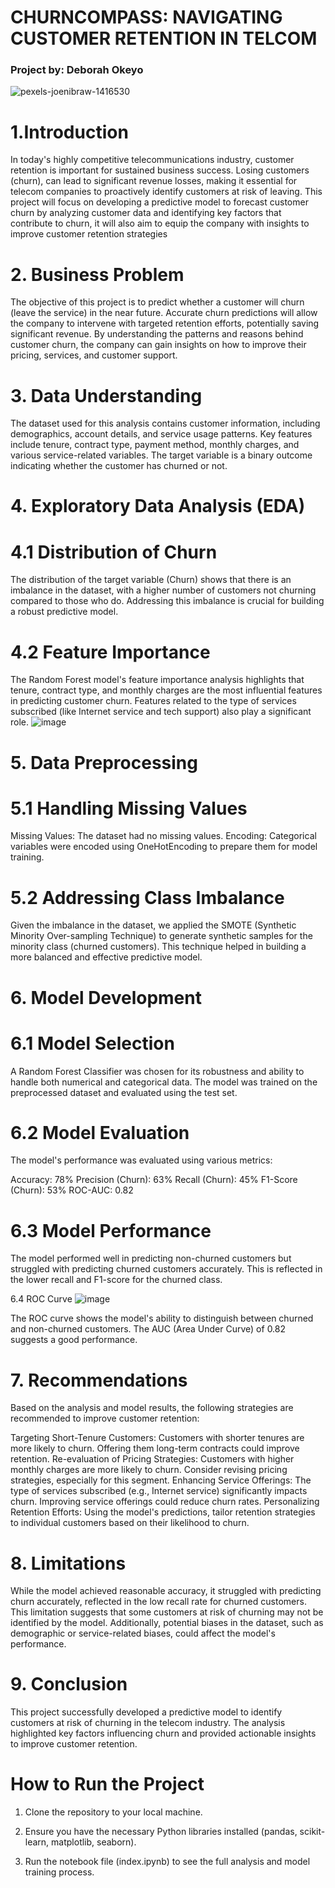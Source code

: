 # **CHURNCOMPASS: NAVIGATING CUSTOMER RETENTION IN TELCOM**
### Project by: Deborah Okeyo
![pexels-joenibraw-1416530](https://github.com/user-attachments/assets/fc1c608d-88c3-407d-88f3-85a35abd52a6)
# 1.Introduction
In today's highly competitive telecommunications industry, customer retention is important for sustained business success. Losing customers (churn), can lead to significant revenue losses, making it essential for telecom companies to proactively identify customers at risk of leaving. This project will focus on developing a predictive model to forecast customer churn by analyzing customer data and identifying key factors that contribute to churn, it will also aim to equip the company with insights to improve customer retention strategies
# 2. Business Problem
The objective of this project is to predict whether a customer will churn (leave the service) in the near future. Accurate churn predictions will allow the company to intervene with targeted retention efforts, potentially saving significant revenue. By understanding the patterns and reasons behind customer churn, the company can gain insights on how to improve their pricing, services, and customer support.

# 3. Data Understanding
The dataset used for this analysis contains customer information, including demographics, account details, and service usage patterns. Key features include tenure, contract type, payment method, monthly charges, and various service-related variables. The target variable is a binary outcome indicating whether the customer has churned or not.

# 4. Exploratory Data Analysis (EDA)
# 4.1 Distribution of Churn

The distribution of the target variable (Churn) shows that there is an imbalance in the dataset, with a higher number of customers not churning compared to those who do. Addressing this imbalance is crucial for building a robust predictive model.

# 4.2 Feature Importance

The Random Forest model's feature importance analysis highlights that tenure, contract type, and monthly charges are the most influential features in predicting customer churn. Features related to the type of services subscribed (like Internet service and tech support) also play a significant role.
![image](https://github.com/user-attachments/assets/57ab2140-e2df-4ba3-88ae-41326df3daf6)

# 5. Data Preprocessing
# 5.1 Handling Missing Values
Missing Values: The dataset had no missing values.
Encoding: Categorical variables were encoded using OneHotEncoding to prepare them for model training.
# 5.2 Addressing Class Imbalance
Given the imbalance in the dataset, we applied the SMOTE (Synthetic Minority Over-sampling Technique) to generate synthetic samples for the minority class (churned customers). This technique helped in building a more balanced and effective predictive model.

# 6. Model Development
# 6.1 Model Selection
A Random Forest Classifier was chosen for its robustness and ability to handle both numerical and categorical data. The model was trained on the preprocessed dataset and evaluated using the test set.

# 6.2 Model Evaluation
The model's performance was evaluated using various metrics:

Accuracy: 78%
Precision (Churn): 63%
Recall (Churn): 45%
F1-Score (Churn): 53%
ROC-AUC: 0.82

# 6.3 Model Performance
The model performed well in predicting non-churned customers but struggled with predicting churned customers accurately. This is reflected in the lower recall and F1-score for the churned class.

6.4 ROC Curve
![image](https://github.com/user-attachments/assets/04b3ac7c-91f2-4506-8c0b-16a5e0344557)

The ROC curve shows the model's ability to distinguish between churned and non-churned customers. The AUC (Area Under Curve) of 0.82 suggests a good performance.

# 7. Recommendations
Based on the analysis and model results, the following strategies are recommended to improve customer retention:

Targeting Short-Tenure Customers: Customers with shorter tenures are more likely to churn. Offering them long-term contracts could improve retention.
Re-evaluation of Pricing Strategies: Customers with higher monthly charges are more likely to churn. Consider revising pricing strategies, especially for this segment.
Enhancing Service Offerings: The type of services subscribed (e.g., Internet service) significantly impacts churn. Improving service offerings could reduce churn rates.
Personalizing Retention Efforts: Using the model's predictions, tailor retention strategies to individual customers based on their likelihood to churn.

# 8. Limitations
While the model achieved reasonable accuracy, it struggled with predicting churn accurately, reflected in the low recall rate for churned customers. This limitation suggests that some customers at risk of churning may not be identified by the model. Additionally, potential biases in the dataset, such as demographic or service-related biases, could affect the model's performance.

# 9. Conclusion
This project successfully developed a predictive model to identify customers at risk of churning in the telecom industry. The analysis highlighted key factors influencing churn and provided actionable insights to improve customer retention.

# How to Run the Project
1. Clone the repository to your local machine.

2. Ensure you have the necessary Python libraries installed (pandas, scikit-learn, matplotlib, seaborn).
   
3. Run the notebook file (index.ipynb) to see the full analysis and model training process.
